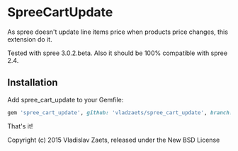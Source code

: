 SpreeCartUpdate
===============

As spree doesn't update line items price when products price changes, this extension do it. 

Tested with spree 3.0.2.beta.
Also it should be 100% compatible with spree 2.4.

Installation
------------

Add spree_cart_update to your Gemfile:

```ruby
gem 'spree_cart_update', github: 'vladzaets/spree_cart_update', branch: '3-0-stable'
```

That's it!

Copyright (c) 2015 Vladislav Zaets, released under the New BSD License
